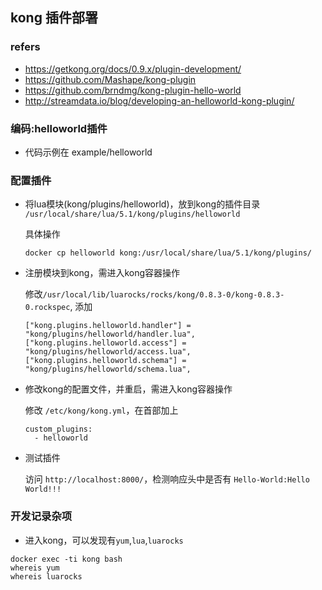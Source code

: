 ## kong 插件部署

### refers
+ https://getkong.org/docs/0.9.x/plugin-development/
+ https://github.com/Mashape/kong-plugin
+ https://github.com/brndmg/kong-plugin-hello-world
+ http://streamdata.io/blog/developing-an-helloworld-kong-plugin/


### 编码:helloworld插件
+ 代码示例在 example/helloworld


### 配置插件

+ 将lua模块(kong/plugins/helloworld)，放到kong的插件目录  
  `/usr/local/share/lua/5.1/kong/plugins/helloworld`

  具体操作
  ```
  docker cp helloworld kong:/usr/local/share/lua/5.1/kong/plugins/
  ```

+ 注册模块到kong，需进入kong容器操作

  修改`/usr/local/lib/luarocks/rocks/kong/0.8.3-0/kong-0.8.3-0.rockspec`, 添加

  ```
  ["kong.plugins.helloworld.handler"] = "kong/plugins/helloworld/handler.lua",
  ["kong.plugins.helloworld.access"] = "kong/plugins/helloworld/access.lua",
  ["kong.plugins.helloworld.schema"] = "kong/plugins/helloworld/schema.lua",
  ```

+ 修改kong的配置文件，并重启，需进入kong容器操作

  修改 `/etc/kong/kong.yml`，在首部加上

  ```
  custom_plugins:
    - helloworld

  ```

+ 测试插件

  访问 `http://localhost:8000/`，检测响应头中是否有 `Hello-World:Hello World!!!`


### 开发记录杂项

+ 进入kong，可以发现有`yum`,`lua`,`luarocks`
```
docker exec -ti kong bash
whereis yum
whereis luarocks
```
